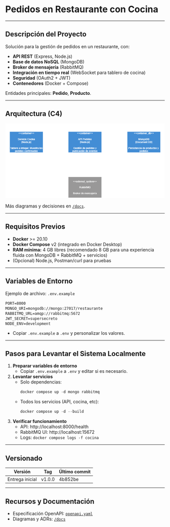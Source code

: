 # Pedidos en Restaurante con Cocina

---

## Descripción del Proyecto

Solución para la gestión de pedidos en un restaurante, con:

- **API REST** (Express, Node.js)
- **Base de datos NoSQL** (MongoDB)
- **Broker de mensajería** (RabbitMQ)
- **Integración en tiempo real** (WebSocket para tablero de cocina)
- **Seguridad** (OAuth2 + JWT)
- **Contenedores** (Docker + Compose)

Entidades principales: **Pedido**, **Producto**.

---

## Arquitectura (C4)

![C4 - Arquitectura de alto nivel](docs/c4/c4-container.png)

Más diagramas y decisiones en [`/docs`](./docs).

---

## Requisitos Previos

- **Docker** >= 20.10
- **Docker Compose** v2 (integrado en Docker Desktop)
- **RAM mínima:** 4 GB libres (recomendado 8 GB para una experiencia fluida con MongoDB + RabbitMQ + servicios)
- (Opcional) Node.js, Postman/curl para pruebas

---

## Variables de Entorno

Ejemplo de archivo: `.env.example`

```env
PORT=8000
MONGO_URI=mongodb://mongo:27017/restaurante
RABBITMQ_URL=amqp://rabbitmq:5672
JWT_SECRET=supersecreto
NODE_ENV=development
```

- Copiar `.env.example` a `.env` y personalizar los valores.

---

## Pasos para Levantar el Sistema Localmente

1. **Preparar variables de entorno**
   - Copiar `.env.example` a `.env` y editar si es necesario.
2. **Levantar servicios**
   - Solo dependencias:
     ```powershell
     docker compose up -d mongo rabbitmq
     ```
   - Todos los servicios (API, cocina, etc):
     ```powershell
     docker compose up -d --build
     ```
3. **Verificar funcionamiento**
   - API: http://localhost:8000/health
   - RabbitMQ UI: http://localhost:15672
   - Logs: `docker compose logs -f cocina`

---

## Versionado

| Versión         | Tag    | Último commit |
| --------------- | ------ | ------------- |
| Entrega inicial | v1.0.0 | 4b852be       |

---

## Recursos y Documentación

- Especificación OpenAPI: [`openapi.yaml`](./openapi.yaml)
- Diagramas y ADRs: [`/docs`](./docs)
